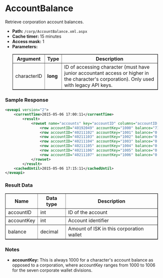 # AccountBalance
Retrieve corporation account balances.

* __Path:__ ``/corp/AccountBalance.xml.aspx``
* __Cache timer:__ 15 minutes
* __Access mask:__ 1
* __Parameters:__
    <table border="1">
        <tbody>
            <tr>
                <th>Argument</th>
                <th>Type</th>
                <th>Description</th>
            </tr>
            <tr>
                <td>characterID</td>
                <td><strong>long</strong></td>
                <td>ID of accessing character (must have junior accountant access or higher in the character's corporation). Only used with legacy API keys.</td>
            </tr>
        </tbody>
    </table>

### Sample Response

```xml
<eveapi version="2">
    <currentTime>2015-05-06 17:00:11</currentTime>
        <result>
            <rowset name="accounts" key="accountID" columns="accountID,accountKey,balance">
                <row accountID="40192049" accountKey="1000" balance="7140579224.62" />
                <row accountID="40211102" accountKey="1001" balance="0.00" />
                <row accountID="40211103" accountKey="1002" balance="0.00" />
                <row accountID="40211104" accountKey="1003" balance="0.00" />
                <row accountID="40211105" accountKey="1004" balance="0.00" />
                <row accountID="40211106" accountKey="1005" balance="0.00" />
                <row accountID="40211107" accountKey="1006" balance="0.00" />
            </rowset>
        </result>
    <cachedUntil>2015-05-06 17:15:11</cachedUntil>
</eveapi>
```  

### Result Data

<table border="1">
    <tbody>
        <tr>
            <th>Name</th>
            <th>Data type</th>
            <th>Description</th>
        </tr>
        <tr>
            <td>accountID</td>
            <td>int</td>
            <td>ID of the account</td>
        </tr>
        <tr>
            <td>accountKey</td>
            <td>int</td>
            <td>Account identifier</td>
        </tr>
        <tr>
            <td>balance</td>
            <td>decimal</td>
            <td>Amount of ISK in this corporation wallet</td>
        </tr>
    </tbody>
</table>

### Notes

* __accountKey:__ This is always 1000 for a character's account balance as opposed to a corporation, where accountKey ranges from 1000 to 1006 for the seven corporate wallet divisions.
